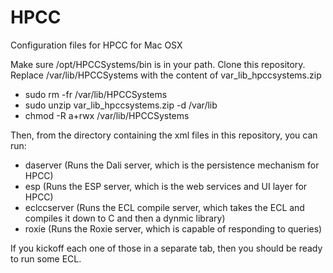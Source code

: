 # HPCC
Configuration files for HPCC for Mac OSX

Make sure /opt/HPCCSystems/bin is in your path.
Clone this repository.
Replace /var/lib/HPCCSystems with the content of var_lib_hpccsystems.zip
* sudo rm -fr /var/lib/HPCCSystems
* sudo unzip var_lib_hpccsystems.zip -d /var/lib
* chmod -R a+rwx /var/lib/HPCCSystems

Then, from the directory containing the xml files in this repository, you can run:
* daserver (Runs the Dali server, which is the persistence mechanism for HPCC)
* esp (Runs the ESP server, which is the web services and UI layer for HPCC)
* eclccserver (Runs the ECL compile server, which takes the ECL and compiles it down to C and then a dynmic library)
* roxie (Runs the Roxie server, which is capable of responding to queries)

If you kickoff each one of those in a separate tab, then you should be ready to run some ECL. 

